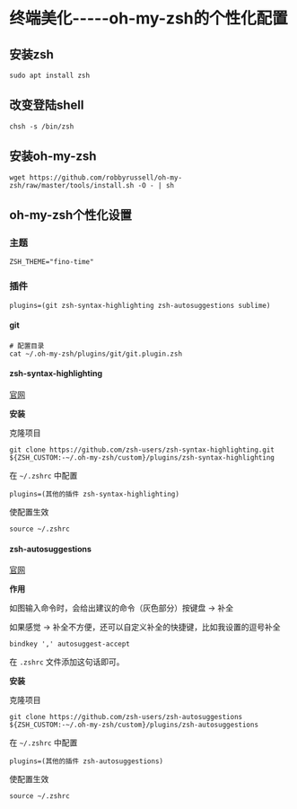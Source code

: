 # 终端美化-----oh-my-zsh的个性化配置

## 安装zsh

```shell
sudo apt install zsh
```

## 改变登陆shell

```shell
chsh -s /bin/zsh
```

## 安装oh-my-zsh

```shell
wget https://github.com/robbyrussell/oh-my-zsh/raw/master/tools/install.sh -O - | sh
```

## oh-my-zsh个性化设置

### 主题

```shell
ZSH_THEME="fino-time"
```

### 插件

```shell
plugins=(git zsh-syntax-highlighting zsh-autosuggestions sublime)
```

#### git

```shell
# 配置目录
cat ~/.oh-my-zsh/plugins/git/git.plugin.zsh
```

#### zsh-syntax-highlighting

[官网](https://github.com/zsh-users/zsh-syntax-highlighting)

**安装**

克隆项目

```shell
git clone https://github.com/zsh-users/zsh-syntax-highlighting.git ${ZSH_CUSTOM:-~/.oh-my-zsh/custom}/plugins/zsh-syntax-highlighting
```

在 `~/.zshrc` 中配置

```
plugins=(其他的插件 zsh-syntax-highlighting)
```

使配置生效

```
source ~/.zshrc
```

#### zsh-autosuggestions

[官网](https://github.com/zsh-users/zsh-autosuggestions)

**作用**

如图输入命令时，会给出建议的命令（灰色部分）按键盘 → 补全

如果感觉 → 补全不方便，还可以自定义补全的快捷键，比如我设置的逗号补全

```
bindkey ',' autosuggest-accept
```

在 `.zshrc` 文件添加这句话即可。

**安装**

克隆项目

```shell
git clone https://github.com/zsh-users/zsh-autosuggestions ${ZSH_CUSTOM:-~/.oh-my-zsh/custom}/plugins/zsh-autosuggestions
```

在 `~/.zshrc` 中配置

```
plugins=(其他的插件 zsh-autosuggestions)
```

使配置生效

```
source ~/.zshrc
```
